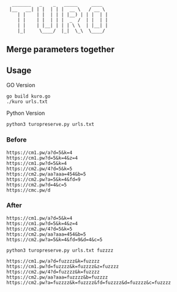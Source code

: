 ```
  _______   _    _   _____     ____  
 |__   __| | |  | | |  __ \   / __ \ 
    | |    | |  | | | |__) | | |  | |
    | |    | |  | | |  _  /  | |  | |
    | |    | |__| | | | \ \  | |__| |
    |_|     \____/  |_|  \_\  \____/                           
   ```               
  ## Merge parameters together 
   
   ## Usage

GO Version
```
go build kuro.go
./kuro urls.txt
```

Python Version


```
python3 turopreserve.py urls.txt

```
  
### Before
```
https://cm1.pw/a?d=5&k=4
https://cm1.pw?d=5&k=4&z=4
https://cm1.pw?d=5&k=4
https://cm2.pw/4?d=5&k=5
https://cm2.pw/aa?aaa=454&b=5
https://cm2.pw?a=5&k=4&fd=9
https://cm2.pw?d=4&c=5
https://cmc.pw/d
```

### After 
```
https://cm1.pw/a?d=5&k=4
https://cm1.pw?d=5&k=4&z=4
https://cm2.pw/4?d=5&k=5
https://cm2.pw/aa?aaa=454&b=5
https://cm2.pw?a=5&k=4&fd=9&d=4&c=5

```

  ``` 
  python3 turopreserve.py urls.txt fuzzzz
  ```
```
https://cm1.pw/a?d=fuzzzz&k=fuzzzz
https://cm1.pw?d=fuzzzz&k=fuzzzz&z=fuzzzz
https://cm2.pw/4?d=fuzzzz&k=fuzzzz
https://cm2.pw/aa?aaa=fuzzzz&b=fuzzzz
https://cm2.pw?a=fuzzzz&k=fuzzzz&fd=fuzzzz&d=fuzzzz&c=fuzzzz



```
                                 
                                     
                                     
                                     
                                     
                                     
                                     
                                     
                                     
                                     
                                     
                                     
                                     
                                     
                                     
